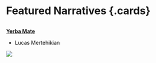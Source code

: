 <param ve-config title="Class Project">

# Featured Narratives {.cards}

##
[**Yerba Mate**](/yerbamate)

- Lucas Mertehikian

![](/images/thumbnails/maize__thumbnail.jpg)
